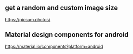 ## get a random and custom image size
https://picsum.photos/

## Material design components for android
https://material.io/components?platform=android
